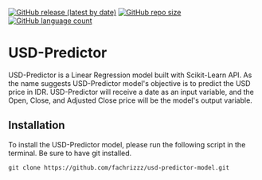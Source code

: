 [![GitHub release (latest by date)](https://img.shields.io/github/v/release/fachrizzz/usd-predictor-model)](https://github.com/fachrizzz/usd-predictor-model)
[![GitHub repo size](https://img.shields.io/github/repo-size/fachrizzz/usd-predictor-model)](https://github.com/fachrizzz/usd-predictor-model)
[![GitHub language count](https://img.shields.io/github/languages/count/fachrizzz/usd-predictor-model)](https://github.com/fachrizzz/usd-predictor-model)

# USD-Predictor

USD-Predictor is a Linear Regression model built with Scikit-Learn API. As the name suggests USD-Predictor model's objective is to predict the USD price in IDR. USD-Predictor will receive a date as an input variable, and the Open, Close, and Adjusted Close price will be the model's output variable.

## Installation

To install the USD-Predictor model, please run the following script in the terminal. Be sure to have git installed.

```
git clone https://github.com/fachrizzz/usd-predictor-model.git
```
